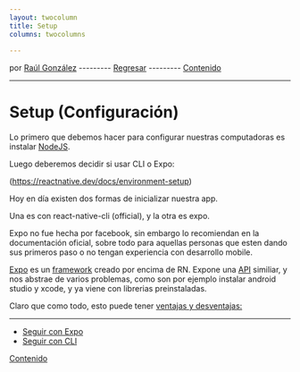 ```yaml
---
layout: twocolumn
title: Setup
columns: twocolumns
 
---
```

por [Raúl González](https://twitter.com/soyraulgonzalez)  ---------   [Regresar](/modulo-uno.html) ---------   [Contenido](/contenido.html)

---
# Setup (Configuración)

Lo primero que debemos hacer para configurar nuestras computadoras es instalar [NodeJS](https://nodejs.org/es/).

Luego deberemos decidir si usar CLI o Expo:

(https://reactnative.dev/docs/environment-setup)

Hoy en día existen dos formas de inicializar nuestra app.

Una es con react-native-cli (official), y la otra es expo.

Expo no fue hecha por facebook, sin embargo lo recomiendan en la documentación oficial, sobre todo para aquellas personas que esten dando sus primeros paso o no tengan experiencia con desarrollo mobile.

[Expo](https://expo.io/) es un [framework](./Palabras-claves.html#Framework) creado por encima de RN. Expone una [API](./Palabras-claves.html#API) similiar, y nos abstrae de varios problemas, como son por ejemplo instalar android studio y xcode, y ya viene con librerias preinstaladas.

Claro que como todo, esto puede tener [ventajas y desventajas:](./ventajas.html)

***

* [Seguir con Expo](./Setup-Expo.html)
* [Seguir con CLI](./Setup-CLI.html)


[Contenido](/contenido.html)